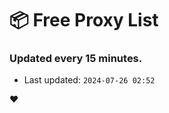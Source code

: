 # :package: Free Proxy List
### Updated every 15 minutes.

- Last updated: `2024-07-26 02:52`

:heart:
